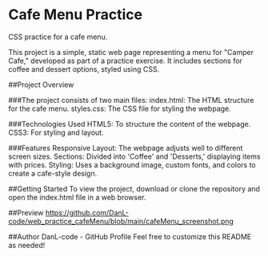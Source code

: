 # Cafe Menu Practice
CSS practice for a cafe menu.

This project is a simple, static web page representing a menu for "Camper Cafe," developed as part of a practice exercise. It includes sections for coffee and dessert options, styled using CSS.

##Project Overview

###The project consists of two main files:
index.html: The HTML structure for the cafe menu.
styles.css: The CSS file for styling the webpage.

###Technologies Used
HTML5: To structure the content of the webpage.
CSS3: For styling and layout.

###Features
Responsive Layout: The webpage adjusts well to different screen sizes.
Sections: Divided into 'Coffee' and 'Desserts,' displaying items with prices.
Styling: Uses a background image, custom fonts, and colors to create a cafe-style design.

##Getting Started
To view the project, download or clone the repository and open the index.html file in a web browser.

##Preview
https://github.com/DanL-code/web_practice_cafeMenu/blob/main/cafeMenu_screenshot.png

##Author
DanL-code - GitHub Profile
Feel free to customize this README as needed!
